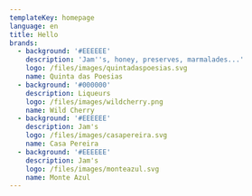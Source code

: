 ```yaml
---
templateKey: homepage
language: en
title: Hello
brands:
  - background: '#EEEEEE'
    description: 'Jam''s, honey, preserves, marmalades...'
    logo: /files/images/quintadaspoesias.svg
    name: Quinta das Poesias
  - background: '#000000'
    description: Liqueurs
    logo: /files/images/wildcherry.png
    name: Wild Cherry
  - background: '#EEEEEE'
    description: Jam's
    logo: /files/images/casapereira.svg
    name: Casa Pereira
  - background: '#EEEEEE'
    description: Jam's
    logo: /files/images/monteazul.svg
    name: Monte Azul
---
```


